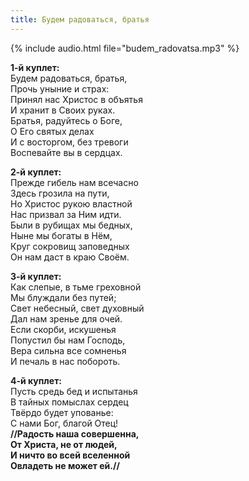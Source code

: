 ```yaml
---
title: Будем радоваться, братья
---
```

{% include audio.html file="budem_radovatsa.mp3" %}

**1-й куплет:**  
Будем радоваться, братья,  
Прочь уныние и страх:  
Принял нас Христос в объятья  
И хранит в Своих руках.  
Братья, радуйтесь о Боге,  
О Его святых делах  
И с восторгом, без тревоги  
Воспевайте вы в сердцах.

**2-й куплет:**  
Прежде гибель нам всечасно  
Здесь грозила на пути,  
Но Христос рукою властной  
Нас призвал за Ним идти.  
Были в рубищах мы бедных,  
Ныне мы богаты в Нём,  
Круг сокровищ заповедных  
Он нам даст в краю Своём.

**3-й куплет:**  
Как слепые, в тьме греховной  
Мы блуждали без путей;  
Свет небесный, свет духовный  
Дал нам зренье для очей.  
Если скорби, искушенья  
Попустил бы нам Господь,  
Вера сильна все сомненья  
И печаль в нас побороть.

**4-й куплет:**  
Пусть средь бед и испытанья  
В тайных помыслах сердец  
Твёрдо будет упованье:  
С нами Бог, благой Отец!  
**//Радость наша совершенна,  
От Христа, не от людей,  
И ничто во всей вселенной  
Овладеть не может ей.//**
